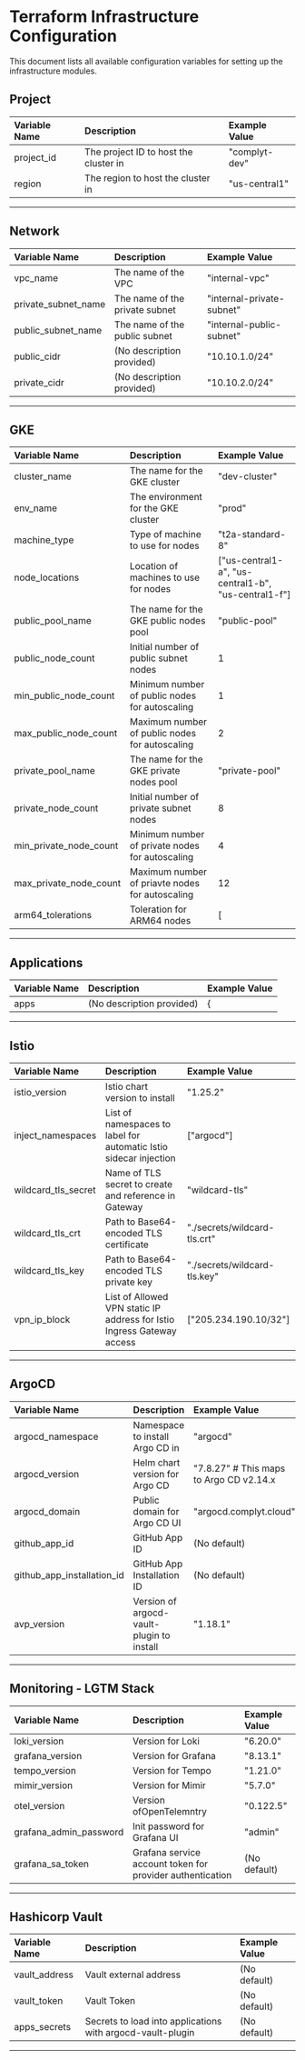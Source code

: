 # Terraform Infrastructure Configuration

This document lists all available configuration variables for setting up the infrastructure modules.

## Project

| Variable Name | Description | Example Value |
| :------------ | :----------- | :------------ |
| project_id | The project ID to host the cluster in | "complyt-dev" |
| region | The region to host the cluster in | "us-central1" |

---

## Network

| Variable Name | Description | Example Value |
| :------------ | :----------- | :------------ |
| vpc_name | The name of the VPC | "internal-vpc" |
| private_subnet_name | The name of the private subnet | "internal-private-subnet" |
| public_subnet_name | The name of the public subnet | "internal-public-subnet" |
| public_cidr | (No description provided) | "10.10.1.0/24" |
| private_cidr | (No description provided) | "10.10.2.0/24" |

---

## GKE

| Variable Name | Description | Example Value |
| :------------ | :----------- | :------------ |
| cluster_name | The name for the GKE cluster | "dev-cluster" |
| env_name | The environment for the GKE cluster | "prod" |
| machine_type | Type of machine to use for nodes | "t2a-standard-8" |
| node_locations | Location of machines to use for nodes | ["us-central1-a", "us-central1-b", "us-central1-f"] |
| public_pool_name | The name for the GKE public nodes pool | "public-pool" |
| public_node_count | Initial number of public subnet nodes | 1 |
| min_public_node_count | Minimum number of public nodes for autoscaling | 1 |
| max_public_node_count | Maximum number of public nodes for autoscaling | 2 |
| private_pool_name | The name for the GKE private nodes pool | "private-pool" |
| private_node_count | Initial number of private subnet nodes | 8 |
| min_private_node_count | Minimum number of private nodes for autoscaling | 4 |
| max_private_node_count | Maximum number of priavte nodes for autoscaling | 12 |
| arm64_tolerations | Toleration for ARM64 nodes | [ |

---

## Applications

| Variable Name | Description | Example Value |
| :------------ | :----------- | :------------ |
| apps | (No description provided) | { |

---

## Istio

| Variable Name | Description | Example Value |
| :------------ | :----------- | :------------ |
| istio_version | Istio chart version to install | "1.25.2" |
| inject_namespaces | List of namespaces to label for automatic Istio sidecar injection | ["argocd"] |
| wildcard_tls_secret | Name of TLS secret to create and reference in Gateway | "wildcard-tls" |
| wildcard_tls_crt | Path to Base64-encoded TLS certificate | "./secrets/wildcard-tls.crt" |
| wildcard_tls_key | Path to Base64-encoded TLS private key | "./secrets/wildcard-tls.key" |
| vpn_ip_block | List of Allowed VPN static IP address for Istio Ingress Gateway access | ["205.234.190.10/32"] |

---

## ArgoCD

| Variable Name | Description | Example Value |
| :------------ | :----------- | :------------ |
| argocd_namespace | Namespace to install Argo CD in | "argocd" |
| argocd_version | Helm chart version for Argo CD | "7.8.27" # This maps to Argo CD v2.14.x |
| argocd_domain | Public domain for Argo CD UI | "argocd.complyt.cloud" |
| github_app_id | GitHub App ID | (No default) |
| github_app_installation_id | GitHub App Installation ID | (No default) |
| avp_version | Version of argocd-vault-plugin to install | "1.18.1" |

---

## Monitoring - LGTM Stack

| Variable Name | Description | Example Value |
| :------------ | :----------- | :------------ |
| loki_version | Version for Loki | "6.20.0" |
| grafana_version | Version for Grafana | "8.13.1" |
| tempo_version | Version for Tempo | "1.21.0" |
| mimir_version | Version for Mimir | "5.7.0" |
| otel_version | Version ofOpenTelemntry | "0.122.5" |
| grafana_admin_password | Init password for Grafana UI | "admin" |
| grafana_sa_token | Grafana service account token for provider authentication | (No default) |

---

## Hashicorp Vault

| Variable Name | Description | Example Value |
| :------------ | :----------- | :------------ |
| vault_address | Vault external address | (No default) |
| vault_token | Vault Token | (No default) |
| apps_secrets | Secrets to load into applications with argocd-vault-plugin | (No default) |

---

